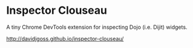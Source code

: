 # Inspector Clouseau

A tiny Chrome DevTools extension for inspecting Dojo (i.e. Dijit) widgets.

<http://davidjgoss.github.io/inspector-clouseau/>

